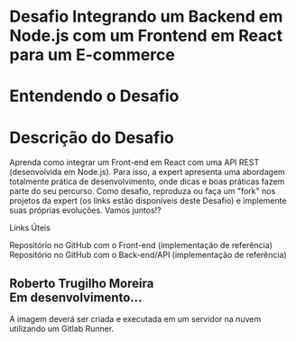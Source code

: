 # Desafio Integrando um Backend em Node.js com um Frontend em React para um E-commerce

# Entendendo o Desafio
 
# Descrição do Desafio

Aprenda como integrar um Front-end em React com uma API REST (desenvolvida em Node.js). Para isso, a expert apresenta uma abordagem totalmente prática de desenvolvimento, onde dicas e boas práticas fazem parte do seu percurso. Como desafio, reproduza ou faça um "fork" nos projetos da expert (os links estão disponíveis deste Desafio) e implemente suas próprias evoluções. Vamos juntos!?

Links Úteis

Repositório no GitHub com o Front-end (implementação de referência)
Repositório no GitHub com o Back-end/API (implementação de referência)

## Roberto Trugilho Moreira<br>Em desenvolvimento...
 
A imagem deverá ser criada e executada em um servidor na nuvem utilizando um Gitlab Runner.


